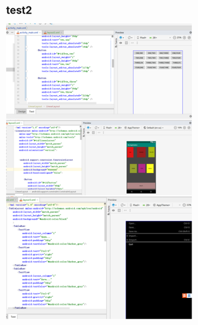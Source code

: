 # test2
![image](https://github.com/2380890390/test2/blob/master/1.png)
![image](https://github.com/2380890390/test2/blob/master/2.png)
![image](https://github.com/2380890390/test2/blob/master/3.png)
